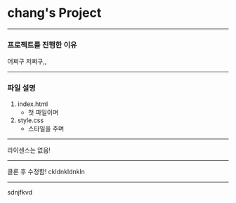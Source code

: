 # chang's Project

----------------

### 프로젝트를 진행한 이유
어쩌구 저쩌구,,

----------------

### 파일 설명
1. index.html
    - 첫 파일이며
2. style.css
    - 스타일을 주며


---------------

라이센스는 없음!

-------------

클론 후 수정함!
ckldnkldnkln

-------------

sdnjfkvd

